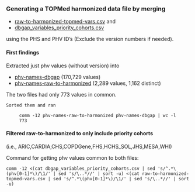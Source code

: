 ### Generating a TOPMed harmonized data file by merging 

* [raw-to-harmonized-topmed-vars.csv](raw-to-harmonized-topmed-vars.csv) and
* [dbgap_variables_priority_cohorts.csv](dbgap_variables_priority_cohorts.csv)

using the PHS and PHV ID’s (Exclude the version numbers if needed).


#### First findings

Extracted just phv values (without version) into

  * [phv-names-dbgap](phv-names-dbgap) (170,729 values)
  * [phv-names-raw-to-harmonized](phv-names-raw-to-harmonized) (2,289 values, 1,162 distinct)

The two files had only 773 values in common.

    Sorted them and ran

         comm -12 phv-names-raw-to-harmonized phv-names-dbgap | wc -l
         773

#### Filtered raw-to-harmonized to only include priority cohorts
(i.e., ARIC,CARDIA,CHS,COPDGene,FHS,HCHS_SOL,JHS,MESA,WHI)

Command for getting phv values common to both files:

    comm -12 <(cat dbgap_variables_priority_cohorts.csv | sed 's/^.*\(phv[0-1]*\)/\1/' | sed 's/\..*//' | sort -u) <(cat raw-to-harmonized-topmed-vars.csv | sed 's/^.*\(phv[0-1]*\)/\1/' | sed 's/\..*//' | sort -u)
